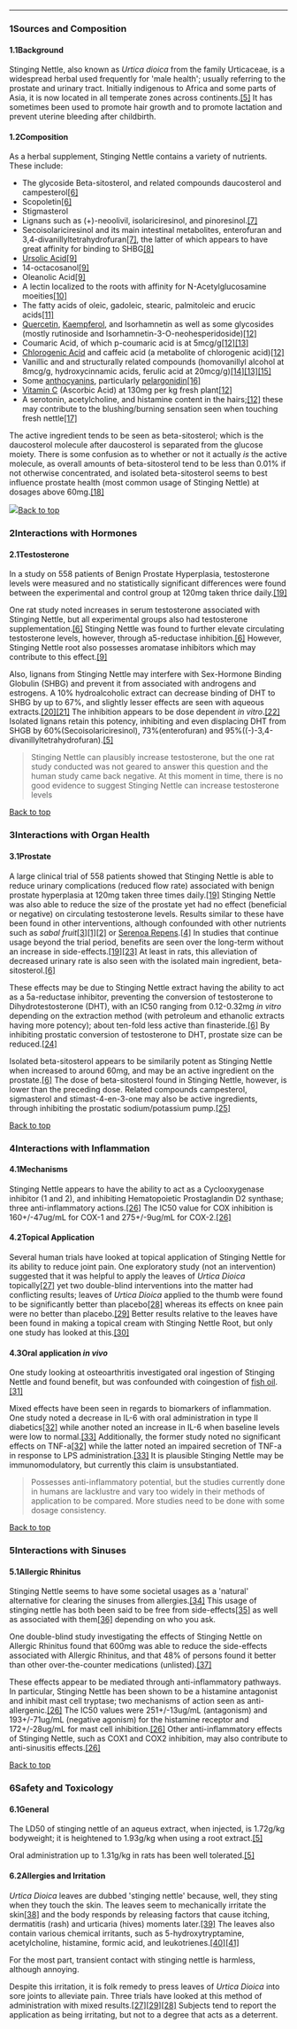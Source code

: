 





---


### 1Sources and Composition

#### 1.1Background


Stinging Nettle, also known as *Urtica dioica* from the family Urticaceae, is a widespread herbal used frequently for 'male health'; usually referring to the prostate and urinary tract. Initially indigenous to Africa and some parts of Asia, it is now located in all temperate zones across continents.[[5]](#ref5) It has sometimes been used to promote hair growth and to promote lactation and prevent uterine bleeding after childbirth.


#### 1.2Composition


As a herbal supplement, Stinging Nettle contains a variety of nutrients. These include:


* The glycoside Beta-sitosterol, and related compounds daucosterol and campesterol[[6]](#ref6)
* Scopoletin[[6]](#ref6)
* Stigmasterol
* Lignans such as (+)-neoolivil, isolariciresinol, and pinoresinol.[[7]](#ref7)
* Secoisolariciresinol and its main intestinal metabolites, enterofuran and 3,4-divanillyltetrahydrofuran[[7]](#ref7), the latter of which appears to have great affinity for binding to SHBG[[8]](#ref8)
* [Ursolic Acid](/supplements/ursolic-acid/)[[9]](#ref9)
* 14-octacosanol[[9]](#ref9)
* Oleanolic Acid[[9]](#ref9)
* A lectin localized to the roots with affinity for N-Acetylglucosamine moeities[[10]](#ref10)
* The fatty acids of oleic, gadoleic, stearic, palmitoleic and erucic acids[[11]](#ref11)
* [Quercetin](/supplements/quercetin/), [Kaempferol](/supplements/kaempferol/), and Isorhamnetin as well as some glycosides (mostly rutinoside and Isorhamnetin-3-O-neohesperidoside)[[12]](#ref12)
* Coumaric Acid, of which p-coumaric acid is at 5mcg/g[[12]](#ref12)[[13]](#ref13)
* [Chlorogenic Acid](/supplements/chlorogenic-acid/) and caffeic acid (a metabolite of chlorogenic acid)[[12]](#ref12)
* Vanillic and and structurally related compounds (homovanillyl alcohol at 8mcg/g, hydroxycinnamic acids, ferulic acid at 20mcg/g)[[14]](#ref14)[[13]](#ref13)[[15]](#ref15)
* Some [anthocyanins](/supplements/anthocyanins/), particularly [pelargonidin](/supplements/pelargonidin/)[[16]](#ref16)
* [Vitamin C](/supplements/vitamin-c/) (Ascorbic Acid) at 130mg per kg fresh plant[[12]](#ref12)
* A serotonin, acetylcholine, and histamine content in the hairs;[[12]](#ref12) these may contribute to the blushing/burning sensation seen when touching fresh nettle[[17]](#ref17)

The active ingredient tends to be seen as beta-sitosterol; which is the daucosterol molecule after daucosterol is separated from the glucose moiety. There is some confusion as to whether or not it actually *is* the active molecule, as overall amounts of beta-sitosterol tend to be less than 0.01% if not otherwise concentrated, and isolated beta-sitosterol seems to best influence prostate health (most common usage of Stinging Nettle) at dosages above 60mg.[[18]](#ref18)


![](https://2e9be637a5b4415c18c5-5ddb36df15af65ab8482e83373c53fe5.ssl.cf1.rackcdn.com/images/56.jpg)[Back to top](#c-sources-and-composition)
### 2Interactions with Hormones

#### 2.1Testosterone


In a study on 558 patients of Benign Prostate Hyperplasia, testosterone levels were measured and no statistically significant differences were found between the experimental and control group at 120mg taken thrice daily.[[19]](#ref19)


One rat study noted increases in serum testosterone associated with Stinging Nettle, but all experimental groups also had testosterone supplementation.[[6]](#ref6) Stinging Nettle was found to further elevate circulating testosterone levels, however, through a5-reductase inhibition.[[6]](#ref6) However, Stinging Nettle root also possesses aromatase inhibitors which may contribute to this effect.[[9]](#ref9)


Also, lignans from Stinging Nettle may interfere with Sex-Hormone Binding Globulin (SHBG) and prevent it from associated with androgens and estrogens. A 10% hydroalcoholic extract can decrease binding of DHT to SHBG by up to 67%, and slightly lesser effects are seen with aqueous extracts.[[20]](#ref20)[[21]](#ref21) The inhibition appears to be dose dependent *in vitro*.[[22]](#ref22) Isolated lignans retain this potency, inhibiting and even displacing DHT from SHGB by 60%(Secoisolariciresinol), 73%(enterofuran) and 95%((-)-3,4-divanillyltetrahydrofuran).[[5]](#ref5)



> Stinging Nettle can plausibly increase testosterone, but the one rat study conducted was not geared to answer this question and the human study came back negative. At this moment in time, there is no good evidence to suggest Stinging Nettle can increase testosterone levels


[Back to top](#c-interactions-with-hormones)
### 3Interactions with Organ Health

#### 3.1Prostate


A large clinical trial of 558 patients showed that Stinging Nettle is able to reduce urinary complications (reduced flow rate) associated with benign prostate hyperplasia at 120mg taken three times daily.[[19]](#ref19) Stinging Nettle was also able to reduce the size of the prostate yet had no effect (beneficial or negative) on circulating testosterone levels. Results similar to these have been found in other interventions, although confounded with other nutrients such as *sabal fruit*[[3]](#ref3)[[1]](#ref1)[[2]](#ref2) or [Serenoa Repens](/supplements/saw-palmetto/).[[4]](#ref4) In studies that continue usage beyond the trial period, benefits are seen over the long-term without an increase in side-effects.[[19]](#ref19)[[23]](#ref23) At least in rats, this alleviation of decreased urinary rate is also seen with the isolated main ingredient, beta-sitosterol.[[6]](#ref6)


These effects may be due to Stinging Nettle extract having the ability to act as a 5a-reductase inhibitor, preventing the conversion of testosterone to Dihydrotestosterone (DHT), with an IC50 ranging from 0.12-0.32mg *in vitro* depending on the extraction method (with petroleum and ethanolic extracts having more potency); about ten-fold less active than finasteride.[[6]](#ref6) By inhibiting prostatic conversion of testosterone to DHT, prostate size can be reduced.[[24]](#ref24)


Isolated beta-sitosterol appears to be similarily potent as Stinging Nettle when increased to around 60mg, and may be an active ingredient on the prostate.[[6]](#ref6) The dose of beta-sitosterol found in Stinging Nettle, however, is lower than the preceding dose. Related compounds campesterol, sigmasterol and stimast-4-en-3-one may also be active ingredients, through inhibiting the prostatic sodium/potassium pump.[[25]](#ref25)


[Back to top](#c-interactions-with-organ-health)
### 4Interactions with Inflammation

#### 4.1Mechanisms


Stinging Nettle appears to have the ability to act as a Cyclooxygenase inhibitor (1 and 2), and inhibiting Hematopoietic Prostaglandin D2
synthase; three anti-inflammatory actions.[[26]](#ref26) The IC50 value for COX inhibition is 160+/-47ug/mL for COX-1 and 275+/-9ug/mL for COX-2.[[26]](#ref26)


#### 4.2Topical Application


Several human trials have looked at topical application of Stinging Nettle for its ability to reduce joint pain. One exploratory study (not an intervention) suggested that it was helpful to apply the leaves of *Urtica Dioica* topically[[27]](#ref27) yet two double-blind interventions into the matter had conflicting results; leaves of *Urtica Dioica* applied to the thumb were found to be significantly better than placebo[[28]](#ref28) whereas its effects on knee pain were no better than placebo.[[29]](#ref29) Better results relative to the leaves have been found in making a topical cream with Stinging Nettle Root, but only one study has looked at this.[[30]](#ref30)


#### 4.3Oral application *in vivo*


One study looking at osteoarthritis investigated oral ingestion of Stinging Nettle and found benefit, but was confounded with coingestion of [fish oil](/supplements/fish-oil/).[[31]](#ref31)


Mixed effects have been seen in regards to biomarkers of inflammation. One study noted a decrease in IL-6 with oral administration in type II diabetics[[32]](#ref32) while another noted an increase in IL-6 when baseline levels were low to normal.[[33]](#ref33) Additionally, the former study noted no significant effects on TNF-a[[32]](#ref32) while the latter noted an impaired secretion of TNF-a in response to LPS administration.[[33]](#ref33) It is plausible Stinging Nettle may be immunomodulatory, but currently this claim is unsubstantiated.



> Possesses anti-inflammatory potential, but the studies currently done in humans are lacklustre and vary too widely in their methods of application to be compared. More studies need to be done with some dosage consistency.


[Back to top](#c-interactions-with-inflammation)
### 5Interactions with Sinuses

#### 5.1Allergic Rhinitus


Stinging Nettle seems to have some societal usages as a 'natural' alternative for clearing the sinuses from allergies.[[34]](#ref34) This usage of stinging nettle has both been said to be free from side-effects[[35]](#ref35) as well as associated with them[[36]](#ref36) depending on who you ask.


One double-blind study investigating the effects of Stinging Nettle on Allergic Rhinitus found that 600mg was able to reduce the side-effects associated with Allergic Rhinitus, and that 48% of persons found it better than other over-the-counter medications (unlisted).[[37]](#ref37)


These effects appear to be mediated through anti-inflammatory pathways. In particular, Stinging Nettle has been shown to be a histamine antagonist and inhibit mast cell tryptase; two mechanisms of action seen as anti-allergenic.[[26]](#ref26) The IC50 values were 251+/-13ug/mL (antagonism) and 193+/-71ug/mL (negative agonism) for the histamine receptor and 172+/-28ug/mL for mast cell inhibition.[[26]](#ref26) Other anti-inflammatory effects of Stinging Nettle, such as COX1 and COX2 inhibition, may also contribute to anti-sinusitis effects.[[26]](#ref26)


[Back to top](#c-interactions-with-sinuses)
### 6Safety and Toxicology

#### 6.1General


The LD50 of stinging nettle of an aqueus extract, when injected, is 1.72g/kg bodyweight; it is heightened to 1.93g/kg when using a root extract.[[5]](#ref5)


Oral administration up to 1.31g/kg in rats has been well tolerated.[[5]](#ref5)


#### 6.2Allergies and Irritation


*Urtica Dioica* leaves are dubbed 'stinging nettle' because, well, they sting when they touch the skin. The leaves seem to mechanically irritate the skin[[38]](#ref38) and the body responds by releasing factors that cause itching, dermatitis (rash) and urticaria (hives) moments later.[[39]](#ref39) The leaves also contain various chemical irritants, such as 5-hydroxytryptamine, acetylcholine, histamine, formic acid, and leukotrienes.[[40]](#ref40)[[41]](#ref41)


For the most part, transient contact with stinging nettle is harmless, although annoying.


Despite this irritation, it is folk remedy to press leaves of *Urtica Dioica* into sore joints to alleviate pain. Three trials have looked at this method of administration with mixed results.[[27]](#ref27)[[29]](#ref29)[[28]](#ref28) Subjects tend to report the application as being irritating, but not to a degree that acts as a deterrent.

 


